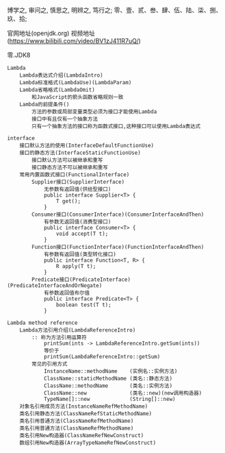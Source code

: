 博学之, 审问之, 慎思之, 明辨之, 笃行之;
零、壹、贰、叁、肆、伍、陆、柒、捌、玖、拾;

官网地址(openjdk.org)
视频地址(https://www.bilibili.com/video/BV1zJ411R7uQ/)

零.JDK8

    Lambda
        Lambda表达式介绍(LambdaIntro)
        Lambda标准格式(LambdaUse)(LambdaParam)
        Lambda省略格式(LambdaOmit)
            和JavaScript的箭头函数省略规则一致
        Lambda的前提条件()
            方法的参数或局部变量类型必须为接口才能使用Lambda
            接口中有且仅有一个抽象方法
            只有一个抽象方法的接口称为函数式接口,这种接口可以使用Lambda表达式
    
    interface
        接口默认方法的使用(InterfaceDefaultFunctionUse)
        接口的静态方法(InterfaceStaticFunctionUse)
            接口默认方法可以被继承和重写
            接口静态方法不可以被继承和重写
        常用内置函数式接口(FunctionalInterface)
            Supplier接口(SupplierInterface)
                无参数有返回值(供给型接口)
                public interface Supplier<T> {
                    T get();
                }
            Consumer接口(ConsumerInterface)(ConsumerInterfaceAndThen)
                有参数无返回值(消费型接口)
                public interface Consumer<T> {
                    void accept(T t);
                }
            Function接口(FunctionInterface)(FunctionInterfaceAndThen)
                有参数有返回值(类型转化接口)
                public interface Function<T, R> {
                    R apply(T t);
                }
            Predicate接口(PredicateInterface)(PredicateInterfaceAndOrNegate)
                有参数返回值布尔值
                public interface Predicate<T> {
                    boolean test(T t);
                }
    
    Lambda method reference
        Lambda方法引用介绍(LambdaReferenceIntro)
            :: 称为方法引用运算符
                printSum(ints -> LambdaReferenceIntro.getSum(ints))
                等价于
                printSum(LambdaReferenceIntro::getSum)
            常见的引用方式
                InstanceName::methodName    (实例名::实例方法)
                ClassName::staticMethodName (类名::静态方法)
                ClassName::methodName       (类名::实例方法)
                ClassName::new              (类名::new)(new调用构造器)
                TypeName[]::new             (String[]::new)
        对象名引用成员方法(InstanceNameRefMethodName)
        类名引用静态方法(ClassNameRefStaticMethodName)
        类名引用普通方法(ClassNameRefMethodName)
        类名引用普通方法(ClassNameRefMethodName)
        类名引用New构造器(ClassNameRefNewConstruct)
        数组引用New构造器(ArrayTypeNameRefNewConstruct)






